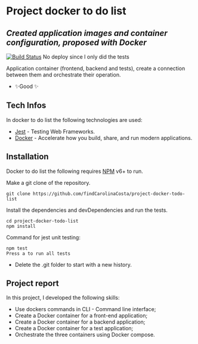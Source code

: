# Project docker to do list
## _Created application images and container configuration, proposed with Docker_

[![Build Status](https://travis-ci.org/joemccann/dillinger.svg?branch=master)](https://github.com/findCarolinaCosta/project-docker-todo-list/tree/main) No deploy since I only did the tests

Application container (frontend, backend and tests), create a connection between them and orchestrate their operation.

- ✨Good ✨
## Tech Infos

In docker to do list the following technologies are used:

- [Jest](https://jestjs.io/es-ES/docs/testing-frameworks) - Testing Web Frameworks.
- [Docker](https://www.docker.com/) - Accelerate how you build, share, and run modern applications.

## Installation

Docker to do list the following requires [NPM](https://www.npmjs.com/) v6+ to run.

Make a git clone of the repository.
```
git clone https://github.com/findCarolinaCosta/project-docker-todo-list
```

Install the dependencies and devDependencies and run the tests.

```
cd project-docker-todo-list
npm install
```

Command for jest unit testing:
```
npm test
Press a to run all tests
```

- Delete the .git folder to start with a new history.

## Project report
In this project, I developed the following skills:

- Use dockers commands in CLI - Command line interface;
- Create a Docker container for a front-end application;
- Create a Docker container for a backend application;
- Create a Docker container for a test application;
- Orchestrate the three containers using Docker compose.
